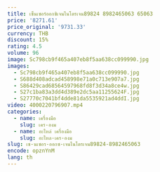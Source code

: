 ```yaml
---
title: เซ็นเซอร์ออกซิเจนไนโตรเจน89824 8982465063 65063
price: '8271.61'
price_original: '9731.33'
currency: THB
discount: 15%
rating: 4.5
volume: 96
image: Sc798cb9f465a407eb8f5aa638cc099990.jpg
images:
  - Sc798cb9f465a407eb8f5aa638cc099990.jpg
  - S688d408adcad458998e71a0c713e907a7.jpg
  - S86429cad68564597968fd8f3d34a8ce4w.jpg
  - S27c1ba83a3dd4d389e2dc5aa11255624F.jpg
  - S27770c7041bf4dde81da5535921ad4ddI.jpg
video: 4000220796907.mp4
categories:
  - name: เครื่องมือ
    slug: เคร-องม
  - name: อะไหล่ เครื่องมือ
    slug: อะไหล-เคร-องม
slug: เซ-นเซอร-ออกซ-เจนไนโตรเจน89824-8982465063
encode: opznYnM
lang: th
---
```

  
